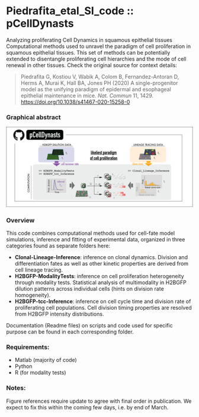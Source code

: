 # Piedrafita_etal_SI_code :: pCellDynasts
Analyzing proliferating Cell Dynamics in squamous epithelial tissues
Computational methods used to unravel the paradigm of cell proliferation in squamous epithelial tissues. This set of methods can be potentially extended to disentangle proliferating cell hierarchies and the mode of cell renewal in other tissues.
Check the original source for context details:
  > Piedrafita G, Kostiou V, Wabik A, Colom B, Fernandez-Antoran D, Herms A, Murai K, Hall BA, Jones PH (2020) A single-progenitor model as the unifying paradigm of epidermal and esophageal epithelial maintenance in mice. _Nat. Commun_ 11, 1429. https://doi.org/10.1038/s41467-020-15258-0

### Graphical abstract
![GraphicalAbstract](https://github.com/gp10/Piedrafita_etal_SI_code/blob/master/Graphical_abstract_pCellDynasts.png)

### Overview
This code combines computational methods used for cell-fate model simulations, inference and fitting of experimental data, organized in three categories found as separate folders here:
- **Clonal-Lineage-Inference**: inference on clonal dynamics. Division and differentiation fates as well as other kinetic properties are derived from cell lineage tracing.
- **H2BGFP-ModalityTests**: inference on cell proliferation heterogeneity through modality tests. Statistical analysis of multimodality in H2BGFP dilution patterns across individual cells (hints on division rate homogeneity).
- **H2BGFP-tcc-Inference**: inference on cell cycle time and division rate of proliferating cell populations. Cell division timing properties are resolved from H2BGFP intensity distributions.

Documentation (Readme files) on scripts and code used for specific purpose can be found in each corresponding folder.

### Requirements:
- Matlab (majority of code)
- Python
- R (for modality tests)

### Notes:
Figure references require update to agree with final order in publication. We expect to fix this within the coming few days, i.e. by end of March.